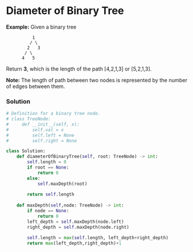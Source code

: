 # Diameter of Binary Tree

**Example:**
Given a binary tree

```
          1
         / \
        2   3
       / \     
      4   5    
```

Return **3**, which is the length of the path [4,2,1,3] or [5,2,1,3].

**Note:** The length of path between two nodes is represented by the number of edges between them.

### Solution

```python
# Definition for a binary tree node.
# class TreeNode:
#     def __init__(self, x):
#         self.val = x
#         self.left = None
#         self.right = None

class Solution:
    def diameterOfBinaryTree(self, root: TreeNode) -> int:
        self.length = 0
        if root == None:
            return 0
        else:
            self.maxDepth(root)
        
        return self.length
    
    def maxDepth(self,node: TreeNode) -> int:
        if node == None:
            return 0
        left_depth = self.maxDepth(node.left)
        right_depth = self.maxDepth(node.right)
        
        self.length = max(self.length, left_depth+right_depth)
        return max(left_depth,right_depth)+1
```

